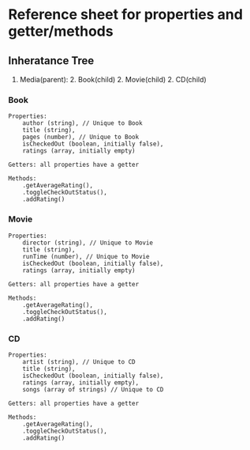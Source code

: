 # Reference sheet for properties and getter/methods

## Inheratance Tree

 
1.  Media(parent):
    2.  Book(child)
    2.  Movie(child)
    2.  CD(child)


### Book
    Properties: 
        author (string), // Unique to Book 
        title (string), 
        pages (number), // Unique to Book
        isCheckedOut (boolean, initially false), 
        ratings (array, initially empty)

    Getters: all properties have a getter

    Methods:
        .getAverageRating(),
        .toggleCheckOutStatus(),
        .addRating() 

### Movie
    Properties: 
        director (string), // Unique to Movie
        title (string),
        runTime (number), // Unique to Movie 
        isCheckedOut (boolean, initially false), 
        ratings (array, initially empty)

    Getters: all properties have a getter

    Methods:
        .getAverageRating(),
        .toggleCheckOutStatus(),
        .addRating()
    
### CD
    Properties:
        artist (string), // Unique to CD
        title (string),
        isCheckedOut (boolean, initially false),
        ratings (array, initially empty),
        songs (array of strings) // Unique to CD

    Getters: all properties have a getter

    Methods: 
        .getAverageRating(), 
        .toggleCheckOutStatus(),
        .addRating()